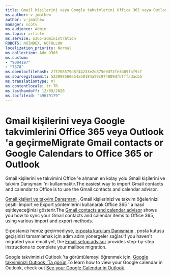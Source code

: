 ```yaml
---
title: Gmail kişilerini veya Google takvimlerini Office 365 veya Outlook 'a geçirme
ms.author: v-jmathew
author: v-jmathew
manager: scotv
ms.audience: Admin
ms.topic: article
ms.service: o365-administration
ROBOTS: NOINDEX, NOFOLLOW
localization_priority: Normal
ms.collection: Adm_O365
ms.custom:
- "9004197"
- "7378"
ms.openlocfilehash: 2f5708579d8f44233e2d875e0d72fe3b09faf9cf
ms.sourcegitcommit: 523098560e54a50184a99c974809dfbfffadacb5
ms.translationtype: MT
ms.contentlocale: tr-TR
ms.lasthandoff: 12/09/2020
ms.locfileid: "49679179"
---
```

# <a name="migrate-gmail-contacts-or-google-calendars-to-office-365-or-outlook"></a><span data-ttu-id="668c8-102">Gmail kişilerini veya Google takvimlerini Office 365 veya Outlook 'a geçirme</span><span class="sxs-lookup"><span data-stu-id="668c8-102">Migrate Gmail contacts or Google Calendars to Office 365 or Outlook</span></span>

<span data-ttu-id="668c8-103">Gmail kişilerini ve takvimini Office 'e almanın en kolay yolu Gmail kişilerini ve takvim Danışmanı 'nı kullanmaktır.</span><span class="sxs-lookup"><span data-stu-id="668c8-103">The easiest way to import Gmail contacts and calendar to Office is to use the Gmail contacts and calendar advisor.</span></span>

<span data-ttu-id="668c8-104">[Gmail kişileri ve takvim Danışmanı](https://go.microsoft.com/fwlink/?linkid=2134386) , Gmail kişilerinizi ve takvim öğelerinizi çeşitli Import ve Export yöntemlerini kullanarak Office 365 ' a nasıl eşitleyeceğinizi gösterir.</span><span class="sxs-lookup"><span data-stu-id="668c8-104">The [Gmail contacts and calendar advisor](https://go.microsoft.com/fwlink/?linkid=2134386) shows you how to sync your ‎Gmail‎ contacts and calendar items to ‎Office 365‎, using various import and export methods.</span></span>

<span data-ttu-id="668c8-105">E-postanızı henüz geçirmediyse, [e-posta kurulum Danışmanı](https://go.microsoft.com/fwlink/?linkid=2133951) , posta kutusu geçişinizi tamamlamak için adım adım yönergeler sağlar.</span><span class="sxs-lookup"><span data-stu-id="668c8-105">If you haven't migrated your email yet, the [Email setup advisor](https://go.microsoft.com/fwlink/?linkid=2133951) provides step-by-step instructions to complete your mailbox migration.</span></span>

<span data-ttu-id="668c8-106">Google takviminizi Outlook 'ta görüntülemeyi öğrenmek için, [Google takviminizi Outlook 'Ta görün](https://go.microsoft.com/fwlink/?linkid=2083939).</span><span class="sxs-lookup"><span data-stu-id="668c8-106">To learn how to view your Google calendar in Outlook, check out [See your Google Calendar in Outlook](https://go.microsoft.com/fwlink/?linkid=2083939).</span></span>
